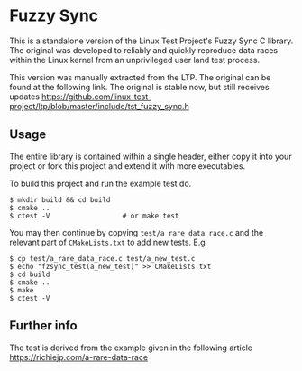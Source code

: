 # Fuzzy Sync

This is a standalone version of the Linux Test Project's Fuzzy Sync C
library. The original was developed to reliably and quickly reproduce
data races within the Linux kernel from an unprivileged user land test
process.

This version was manually extracted from the LTP. The original can be
found at the following link. The original is stable now, but still
receives updates
https://github.com/linux-test-project/ltp/blob/master/include/tst_fuzzy_sync.h

## Usage

The entire library is contained within a single header, either copy it
into your project or fork this project and extend it with more
executables.

To build this project and run the example test do.

```
$ mkdir build && cd build
$ cmake ..
$ ctest -V					# or make test
```

You may then continue by copying `test/a_rare_data_race.c` and the
relevant part of `CMakeLists.txt` to add new tests. E.g

```
$ cp test/a_rare_data_race.c test/a_new_test.c
$ echo "fzsync_test(a_new_test)" >> CMakeLists.txt
$ cd build
$ cmake ..
$ make
$ ctest -V
```

## Further info

The test is derived from the example given in the following article
https://richiejp.com/a-rare-data-race
